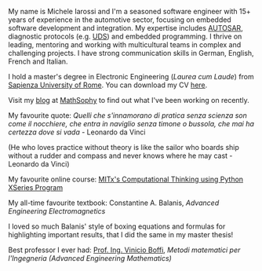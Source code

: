 My name is Michele Iarossi and I'm a seasoned software engineer with 15+ years of experience in the automotive sector, focusing on embedded software development and integration. My expertise includes [AUTOSAR](https://www.autosar.org/), diagnostic protocols (e.g. [UDS](https://www.iso.org/standard/72439.html)) and embedded programming. I thrive on leading, mentoring and working with multicultural teams in complex and challenging projects. I have strong communication skills in German, English, French and Italian.

I hold a master's degree in Electronic Engineering (_Laurea cum Laude_) from [Sapienza University of Rome](https://www.uniroma1.it/en/pagina-strutturale/home).
You can download my CV [here](https://github.com/MicheleIarossi/CV/blob/main/cv.pdf).

Visit my [blog](https://www.mathsophy.com/blog) at [MathSophy](https://www.mathsophy.com/) to find out what I've been working on recently.

My favourite quote: _Quelli che s'innamorano di pratica senza scienza son come il nocchiere, che entra in naviglio senza timone o bussola, che mai ha certezza dove si vada_ - Leonardo da Vinci

(He who loves practice without theory is like the sailor who boards ship without a rudder and compass and never knows where he may cast - Leonardo da Vinci)

My favourite online course: [MITx's Computational Thinking using Python XSeries Program](https://www.edx.org/xseries/mitx-computational-thinking-using-python?index=undefined)

My all-time favourite textbook: Constantine A. Balanis, _Advanced Engineering Electromagnetics_

I loved so much Balanis' style of boxing equations and formulas for highlighting important results, that I did the same in my master thesis!

Best professor I ever had: [Prof. Ing. Vinicio Boffi](https://ne.oregonstate.edu/ICTT/talks/ICTT-22_talks/Thursday_Morning_1/boffi-memoriam-ictt-2011.pdf), _Metodi matematici per l'Ingegneria (Advanced Engineering Mathematics)_
